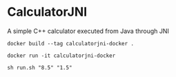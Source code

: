 # CalculatorJNI
A simple C++ calculator executed from Java through JNI


`docker build --tag calculatorjni-docker .`

`docker run -it calculatorjni-docker`

`sh run.sh "8.5" "1.5"`
